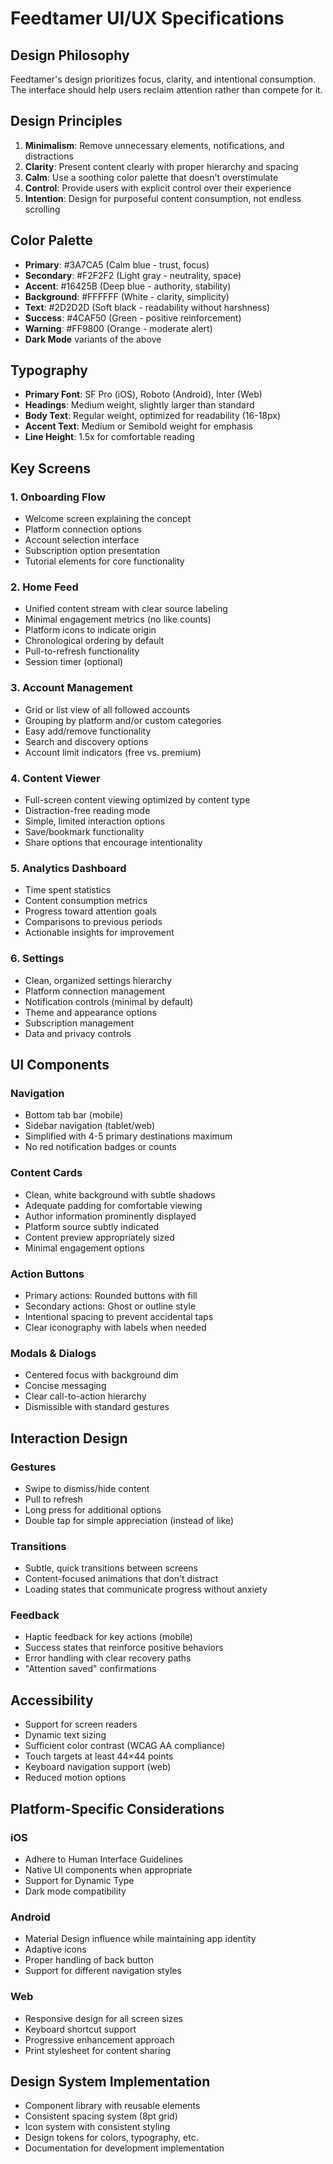 # Feedtamer UI/UX Specifications

## Design Philosophy
Feedtamer's design prioritizes focus, clarity, and intentional consumption. The interface should help users reclaim attention rather than compete for it.

## Design Principles
1. **Minimalism**: Remove unnecessary elements, notifications, and distractions
2. **Clarity**: Present content clearly with proper hierarchy and spacing
3. **Calm**: Use a soothing color palette that doesn't overstimulate
4. **Control**: Provide users with explicit control over their experience
5. **Intention**: Design for purposeful content consumption, not endless scrolling

## Color Palette
- **Primary**: #3A7CA5 (Calm blue - trust, focus)
- **Secondary**: #F2F2F2 (Light gray - neutrality, space)
- **Accent**: #16425B (Deep blue - authority, stability)
- **Background**: #FFFFFF (White - clarity, simplicity)
- **Text**: #2D2D2D (Soft black - readability without harshness)
- **Success**: #4CAF50 (Green - positive reinforcement)
- **Warning**: #FF9800 (Orange - moderate alert)
- **Dark Mode** variants of the above

## Typography
- **Primary Font**: SF Pro (iOS), Roboto (Android), Inter (Web)
- **Headings**: Medium weight, slightly larger than standard
- **Body Text**: Regular weight, optimized for readability (16-18px)
- **Accent Text**: Medium or Semibold weight for emphasis
- **Line Height**: 1.5x for comfortable reading

## Key Screens

### 1. Onboarding Flow
- Welcome screen explaining the concept
- Platform connection options
- Account selection interface
- Subscription option presentation
- Tutorial elements for core functionality

### 2. Home Feed
- Unified content stream with clear source labeling
- Minimal engagement metrics (no like counts)
- Platform icons to indicate origin
- Chronological ordering by default
- Pull-to-refresh functionality
- Session timer (optional)

### 3. Account Management
- Grid or list view of all followed accounts
- Grouping by platform and/or custom categories
- Easy add/remove functionality
- Search and discovery options
- Account limit indicators (free vs. premium)

### 4. Content Viewer
- Full-screen content viewing optimized by content type
- Distraction-free reading mode
- Simple, limited interaction options
- Save/bookmark functionality
- Share options that encourage intentionality

### 5. Analytics Dashboard
- Time spent statistics
- Content consumption metrics
- Progress toward attention goals
- Comparisons to previous periods
- Actionable insights for improvement

### 6. Settings
- Clean, organized settings hierarchy
- Platform connection management
- Notification controls (minimal by default)
- Theme and appearance options
- Subscription management
- Data and privacy controls

## UI Components

### Navigation
- Bottom tab bar (mobile)
- Sidebar navigation (tablet/web)
- Simplified with 4-5 primary destinations maximum
- No red notification badges or counts

### Content Cards
- Clean, white background with subtle shadows
- Adequate padding for comfortable viewing
- Author information prominently displayed
- Platform source subtly indicated
- Content preview appropriately sized
- Minimal engagement options

### Action Buttons
- Primary actions: Rounded buttons with fill
- Secondary actions: Ghost or outline style
- Intentional spacing to prevent accidental taps
- Clear iconography with labels when needed

### Modals & Dialogs
- Centered focus with background dim
- Concise messaging
- Clear call-to-action hierarchy
- Dismissible with standard gestures

## Interaction Design

### Gestures
- Swipe to dismiss/hide content
- Pull to refresh
- Long press for additional options
- Double tap for simple appreciation (instead of like)

### Transitions
- Subtle, quick transitions between screens
- Content-focused animations that don't distract
- Loading states that communicate progress without anxiety

### Feedback
- Haptic feedback for key actions (mobile)
- Success states that reinforce positive behaviors
- Error handling with clear recovery paths
- "Attention saved" confirmations

## Accessibility
- Support for screen readers
- Dynamic text sizing
- Sufficient color contrast (WCAG AA compliance)
- Touch targets at least 44×44 points
- Keyboard navigation support (web)
- Reduced motion options

## Platform-Specific Considerations

### iOS
- Adhere to Human Interface Guidelines
- Native UI components when appropriate
- Support for Dynamic Type
- Dark mode compatibility

### Android
- Material Design influence while maintaining app identity
- Adaptive icons
- Proper handling of back button
- Support for different navigation styles

### Web
- Responsive design for all screen sizes
- Keyboard shortcut support
- Progressive enhancement approach
- Print stylesheet for content sharing

## Design System Implementation
- Component library with reusable elements
- Consistent spacing system (8pt grid)
- Icon system with consistent styling
- Design tokens for colors, typography, etc.
- Documentation for development implementation